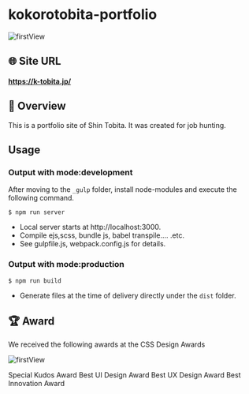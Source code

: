 # kokorotobita-portfolio 

![firstView](https://kt-media.blog/wp-content/uploads/2022/10/Group-6-2.png)

## 🌐 Site URL

#### **https://k-tobita.jp/**  

## 🎁 Overview
This is a portfolio site of Shin Tobita. It was created for job hunting.

## Usage
### Output with mode:development
After moving to the `_gulp` folder, install node-modules and execute the following command.
```
$ npm run server
```
- Local server starts at http://localhost:3000.
- Compile ejs,scss, bundle js, babel transpile.... .etc.
- See gulpfile.js, webpack.config.js for details.

### Output with mode:production

```
$ npm run build
```
- Generate files at the time of delivery directly under the `dist` folder.

## 🏆 Award
We received the following awards at the CSS Design Awards

![firstView](https://kt-media.blog/wp-content/uploads/2022/10/Group-27-7.png)

Special Kudos Award
Best UI Design Award
Best UX Design Award
Best Innovation Award
